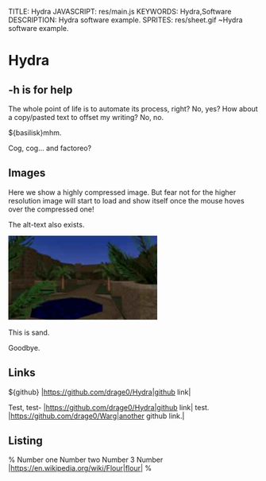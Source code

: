 TITLE: Hydra
JAVASCRIPT: res/main.js
KEYWORDS: Hydra,Software
DESCRIPTION: Hydra software example.
SPRITES: res/sheet.gif
~Hydra software example.

# Hydra

## -h is for help

The whole point of life is to automate its process, right? No, yes?
How about a copy/pasted text to offset my writing? No, no.

${basilisk}mhm.

Cog, cog... and factoreo?

## Images

Here we show a highly compressed image. But fear not for the higher resolution image will start to load and show itself once the mouse hoves over the compressed one!

The alt-text also exists.

![sand screenshot](res/sand_0.c.jpg)

This is sand.

Goodbye.

## Links

${github} |https://github.com/drage0/Hydra|github link|

Test, test- |https://github.com/drage0/Hydra|github link| test. |https://github.com/drage0/Warg|another github link.|

## Listing

%
Number one
Number two
Number 3
Number |https://en.wikipedia.org/wiki/Flour|flour|
%
